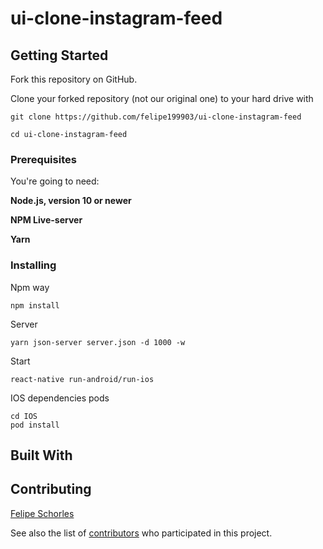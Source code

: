 # ui-clone-instagram-feed

## Getting Started

Fork this repository on GitHub.

Clone your forked repository (not our original one) to your hard drive with
```
git clone https://github.com/felipe199903/ui-clone-instagram-feed
```
```
cd ui-clone-instagram-feed
```

### Prerequisites

You're going to need:

**Node.js, version 10 or newer**

**NPM Live-server**

**Yarn**

### Installing

Npm way

```
npm install
```

Server

```
yarn json-server server.json -d 1000 -w
```

Start

```
react-native run-android/run-ios
```

IOS dependencies pods

```
cd IOS
pod install
```

## Built With


## Contributing

 [Felipe Schorles](https://github.com/felipe199903)
 
 See also the list of [contributors](https://github.com/felipe199903/candy-rain/graphs/contributors) who participated in this project.

